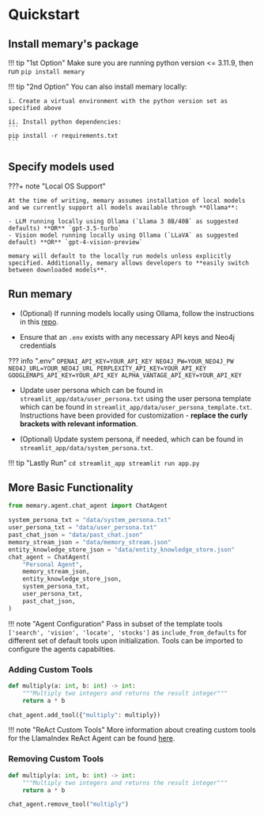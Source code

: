 # Quickstart 

## Install memary's package  
!!! tip "1st Option"
    Make sure you are running python version <= 3.11.9, then run 
    ```
    pip install memary
    ```

!!! tip "2nd Option"
    You can also install memary locally: 

    i. Create a virtual environment with the python version set as specified above 

    ii. Install python dependencies: 
    ```
    pip install -r requirements.txt
    ```

## Specify models used   
???+ note "Local OS Support"

    At the time of writing, memary assumes installation of local models and we currently support all models available through **Ollama**:

    - LLM running locally using Ollama (`Llama 3 8B/40B` as suggested defaults) **OR** `gpt-3.5-turbo`
    - Vision model running locally using Ollama (`LLaVA` as suggested default) **OR** `gpt-4-vision-preview`

    memary will default to the locally run models unless explicitly specified. Additionally, memary allows developers to **easily switch between downloaded models**. 


## Run memary 
- (Optional) If running models locally using Ollama, follow the instructions in this [repo](https://github.com/ollama/ollama). 


- Ensure that an `.env` exists with any necessary API keys and Neo4j credentials 

??? info ".env"
    ```
    OPENAI_API_KEY=YOUR_API_KEY
    NEO4J_PW=YOUR_NEO4J_PW
    NEO4J_URL=YOUR_NEO4J_URL
    PERPLEXITY_API_KEY=YOUR_API_KEY
    GOOGLEMAPS_API_KEY=YOUR_API_KEY
    ALPHA_VANTAGE_API_KEY=YOUR_API_KEY
    ```

- Update user persona which can be found in `streamlit_app/data/user_persona.txt` using the user persona template which can be found in `streamlit_app/data/user_persona_template.txt`. Instructions have been provided for customization - **replace the curly brackets with relevant information**.

- (Optional) Update system persona, if needed, which can be found in `streamlit_app/data/system_persona.txt`. 

!!! tip "Lastly Run"
    ```
    cd streamlit_app
    streamlit run app.py
    ```

## More Basic Functionality  
``` py title="memary_usage" hl_lines="1"
from memary.agent.chat_agent import ChatAgent

system_persona_txt = "data/system_persona.txt"
user_persona_txt = "data/user_persona.txt"
past_chat_json = "data/past_chat.json"
memory_stream_json = "data/memory_stream.json"
entity_knowledge_store_json = "data/entity_knowledge_store.json"
chat_agent = ChatAgent(
    "Personal Agent",
    memory_stream_json,
    entity_knowledge_store_json,
    system_persona_txt,
    user_persona_txt,
    past_chat_json,
)
```
!!! note "Agent Configuration"
    Pass in subset of the template tools `['search', 'vision', 'locate', 'stocks']` as `include_from_defaults` for different set of default tools upon initialization. Tools can be imported to configure the agents capabilties. 

### Adding Custom Tools 
``` py title="add_tool" hl_lines="5"
def multiply(a: int, b: int) -> int:
    """Multiply two integers and returns the result integer"""
    return a * b

chat_agent.add_tool({"multiply": multiply})
```

!!! note "ReAct Custom Tools"
    More information about creating custom tools for the LlamaIndex ReAct Agent can be found [here](https://docs.llamaindex.ai/en/stable/examples/agent/react_agent/). 

### Removing Custom Tools 
``` py title="remove_tool" hl_lines="5"
def multiply(a: int, b: int) -> int:
    """Multiply two integers and returns the result integer"""
    return a * b

chat_agent.remove_tool("multiply")
```

<!-- TODO: add 3rd example>

<!-- TODO: add api key>



<!--
IDEAL PAGE SETUP 
1 Install the memary SDK 
2. Add X lines of code 
   - what happens after lines of code are executed 
3. set your api key 
4. run your agent 
5. Access Memory Dashboard for insights 
    - demo video 

Basic functionality 
- 1st ex 
- 2nd ex 
- 3rd ex 

Example Code 
- complete code from sections above 
- link to google colab notebook to run (demo) - one used for llama index 

Explore more advanced functionality! 
- 1st ex linked 
- 2nd ex linked 
-->